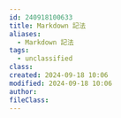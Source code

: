 ```yaml
---
id: 240918100633
title: Markdown 記法
aliases:
  - Markdown 記法
tags:
  - unclassified
class: 
created: 2024-09-18 10:06
modified: 2024-09-18 10:06
author: 
fileClass: 
---
```

### 





